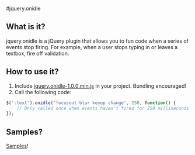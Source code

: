 #jquery.onidle

## What is it?
jquery.onidle is a jQuery plugin that allows you to fun code when a series of events stop firing.
For example, when a user stops typing in or leaves a textbox, fire off validation.

## How to use it?
1. Include [jquery.onidle-1.0.0.min.js](blob/master/jquery.onidle-1.0.0.min.js) in your project. Bundling encouraged!
2. Call the following code:
````javascript
$(':text').onidle('focusout blur keyup change', 250, function() {
    // Only called once when events haven't fired for 250 milliseconds
});
````

## Samples?
[Samples](blob/master/samples.html)!